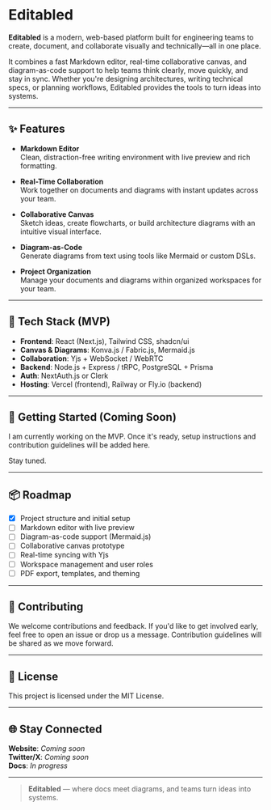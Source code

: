 # Editabled

**Editabled** is a modern, web-based platform built for engineering teams to create, document, and collaborate visually and technically—all in one place.

It combines a fast Markdown editor, real-time collaborative canvas, and diagram-as-code support to help teams think clearly, move quickly, and stay in sync. Whether you're designing architectures, writing technical specs, or planning workflows, Editabled provides the tools to turn ideas into systems.

---

## ✨ Features

- **Markdown Editor**  
  Clean, distraction-free writing environment with live preview and rich formatting.

- **Real-Time Collaboration**  
  Work together on documents and diagrams with instant updates across your team.

- **Collaborative Canvas**  
  Sketch ideas, create flowcharts, or build architecture diagrams with an intuitive visual interface.

- **Diagram-as-Code**  
  Generate diagrams from text using tools like Mermaid or custom DSLs.

- **Project Organization**  
  Manage your documents and diagrams within organized workspaces for your team.

---

## 🧱 Tech Stack (MVP)

- **Frontend**: React (Next.js), Tailwind CSS, shadcn/ui  
- **Canvas & Diagrams**: Konva.js / Fabric.js, Mermaid.js  
- **Collaboration**: Yjs + WebSocket / WebRTC  
- **Backend**: Node.js + Express / tRPC, PostgreSQL + Prisma  
- **Auth**: NextAuth.js or Clerk  
- **Hosting**: Vercel (frontend), Railway or Fly.io (backend)  

---

## 🚀 Getting Started (Coming Soon)

I am currently working on the MVP. Once it's ready, setup instructions and contribution guidelines will be added here.

Stay tuned.

---

## 📦 Roadmap

- [x] Project structure and initial setup  
- [ ] Markdown editor with live preview  
- [ ] Diagram-as-code support (Mermaid.js)  
- [ ] Collaborative canvas prototype  
- [ ] Real-time syncing with Yjs  
- [ ] Workspace management and user roles  
- [ ] PDF export, templates, and theming  

---

## 🤝 Contributing

We welcome contributions and feedback. If you'd like to get involved early, feel free to open an issue or drop us a message. Contribution guidelines will be shared as we move forward.

---

## 📄 License

This project is licensed under the MIT License.

---

## 🌐 Stay Connected

**Website**: _Coming soon_  
**Twitter/X**: _Coming soon_  
**Docs**: _In progress_

---

> **Editabled** — where docs meet diagrams, and teams turn ideas into systems.
